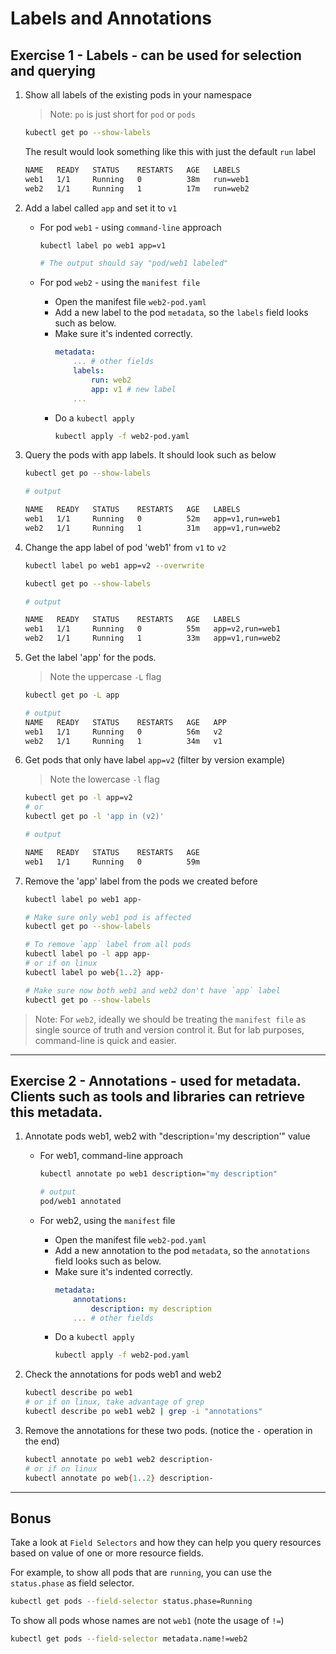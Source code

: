 # Labels and Annotations

## Exercise 1 - Labels - can be used for selection and querying

1. Show all labels of the existing pods in your namespace 

    > Note: `po` is just short for `pod` or `pods`

    ```bash
    kubectl get po --show-labels
    ```

    The result would look something like this with just the default `run` label
    ```bash
    NAME   READY   STATUS    RESTARTS   AGE   LABELS
    web1   1/1     Running   0          38m   run=web1
    web2   1/1     Running   1          17m   run=web2
    ```

2. Add a label called `app` and set it to `v1`

    * For pod `web1` - using `command-line` approach 

        ```bash
        kubectl label po web1 app=v1

        # The output should say "pod/web1 labeled"
        ```

    * For pod `web2` - using the `manifest file` 

        * Open the manifest file `web2-pod.yaml`
        * Add a new label to the pod `metadata`, so the `labels` field looks such as below. 
        * Make sure it's indented correctly.
            ```yaml
            metadata:
                ... # other fields
                labels:
                    run: web2  
                    app: v1 # new label
                ...
            ```
        * Do a `kubectl apply`
            ```bash
            kubectl apply -f web2-pod.yaml
            ```

3. Query the pods with app labels. It should look such as below

    ```bash
    kubectl get po --show-labels

    # output

    NAME   READY   STATUS    RESTARTS   AGE   LABELS
    web1   1/1     Running   0          52m   app=v1,run=web1
    web2   1/1     Running   1          31m   app=v1,run=web2
    ```
  
4. Change the app label of pod 'web1' from `v1` to `v2`

    ```bash
    kubectl label po web1 app=v2 --overwrite

    kubectl get po --show-labels

    # output

    NAME   READY   STATUS    RESTARTS   AGE   LABELS
    web1   1/1     Running   0          55m   app=v2,run=web1
    web2   1/1     Running   1          33m   app=v1,run=web2
    ```

5. Get the label 'app' for the pods. 

    > Note the uppercase `-L` flag

    ```bash
    kubectl get po -L app

    # output 
    NAME   READY   STATUS    RESTARTS   AGE   APP
    web1   1/1     Running   0          56m   v2
    web2   1/1     Running   1          34m   v1
    ```

6. Get pods that only have label `app=v2` (filter by version example)

    > Note the lowercase `-l` flag

    ```bash
    kubectl get po -l app=v2
    # or
    kubectl get po -l 'app in (v2)'

    # output

    NAME   READY   STATUS    RESTARTS   AGE
    web1   1/1     Running   0          59m
    ```

7. Remove the 'app' label from the pods we created before

    ```bash
    kubectl label po web1 app-

    # Make sure only web1 pod is affected
    kubectl get po --show-labels    
    
    # To remove `app` label from all pods
    kubectl label po -l app app-
    # or if on linux
    kubectl label po web{1..2} app-        

    # Make sure now both web1 and web2 don't have `app` label
    kubectl get po --show-labels    
    ```
> Note: For `web2`, ideally we should be treating the `manifest file` as single source of truth and version control it. But for lab purposes, command-line is quick and easier.

---

## Exercise 2 - Annotations - used for metadata. Clients such as tools and libraries can retrieve this metadata.

1. Annotate pods web1, web2 with "description='my description'" value

    * For web1, command-line approach

        ```bash
        kubectl annotate po web1 description="my description"

        # output 
        pod/web1 annotated
        ```

    * For web2, using the `manifest` file

        * Open the manifest file `web2-pod.yaml`
        * Add a new annotation to the pod `metadata`, so the `annotations` field looks such as below. 
        * Make sure it's indented correctly.
            ```yaml
            metadata:
                annotations:
                    description: my description
                ... # other fields
            ```
        * Do a `kubectl apply`
            ```bash
            kubectl apply -f web2-pod.yaml
            ```

2. Check the annotations for pods web1 and web2

    ```bash
    kubectl describe po web1 
    # or if on linux, take advantage of grep
    kubectl describe po web1 web2 | grep -i "annotations"
    ```

3. Remove the annotations for these two pods. (notice the `-` operation in the end)

    ```bash
    kubectl annotate po web1 web2 description-
    # or if on linux
    kubectl annotate po web{1..2} description-
    ```

---

## Bonus

Take a look at `Field Selectors` and how they can help you query resources based on value of one or more resource fields. 

For example, to show all pods that are `running`, you can use the `status.phase` as field selector.

```bash
kubectl get pods --field-selector status.phase=Running
```

To show all pods whose names are not `web1` (note the usage of `!=`)

```bash
kubectl get pods --field-selector metadata.name!=web2
```






